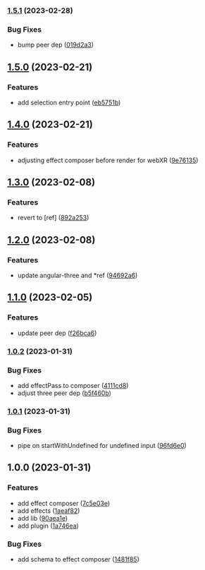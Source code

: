 

### [1.5.1](https://github.com/angular-threejs/postprocessing/compare/1.5.0...1.5.1) (2023-02-28)


### Bug Fixes

* bump peer dep ([019d2a3](https://github.com/angular-threejs/postprocessing/commit/019d2a37fba5ca45db08bbbdc28c29235494f5d7))

## [1.5.0](https://github.com/angular-threejs/postprocessing/compare/1.4.0...1.5.0) (2023-02-21)


### Features

* add selection entry point ([eb5751b](https://github.com/angular-threejs/postprocessing/commit/eb5751bebb4c4244e1d80f8fddf6c970b24b5b25))

## [1.4.0](https://github.com/angular-threejs/postprocessing/compare/1.3.0...1.4.0) (2023-02-21)


### Features

* adjusting effect composer before render for webXR ([9e76135](https://github.com/angular-threejs/postprocessing/commit/9e76135037063e92b2baf959bffddc9aeda27e6d))

## [1.3.0](https://github.com/angular-threejs/postprocessing/compare/1.2.0...1.3.0) (2023-02-08)


### Features

* revert to [ref] ([892a253](https://github.com/angular-threejs/postprocessing/commit/892a253f4743dc098087f3072c3c1ad89aea6118))

## [1.2.0](https://github.com/angular-threejs/postprocessing/compare/1.1.0...1.2.0) (2023-02-08)


### Features

* update angular-three and *ref ([94692a6](https://github.com/angular-threejs/postprocessing/commit/94692a60244ed565fb14bf89b3236aeb2e391f7a))

## [1.1.0](https://github.com/angular-threejs/postprocessing/compare/1.0.2...1.1.0) (2023-02-05)


### Features

* update peer dep ([f26bca6](https://github.com/angular-threejs/postprocessing/commit/f26bca6b0a02768404e6baf07cdd79b147b1ff87))

### [1.0.2](https://github.com/angular-threejs/postprocessing/compare/1.0.1...1.0.2) (2023-01-31)


### Bug Fixes

* add effectPass to composer ([4111cd8](https://github.com/angular-threejs/postprocessing/commit/4111cd80205295007c16abe4ced2285d2f34b49a))
* adjust three peer dep ([b5f460b](https://github.com/angular-threejs/postprocessing/commit/b5f460b2eb8d906ec1e92986fb3ba6c45af180eb))

### [1.0.1](https://github.com/angular-threejs/postprocessing/compare/1.0.0...1.0.1) (2023-01-31)


### Bug Fixes

* pipe on startWithUndefined for undefined input ([96fd6e0](https://github.com/angular-threejs/postprocessing/commit/96fd6e09a3af4cd0548f817dea04df348338326f))

## 1.0.0 (2023-01-31)


### Features

* add effect composer ([7c5e03e](https://github.com/angular-threejs/postprocessing/commit/7c5e03ecdc590ad1bd7a1a4b0a69e96c66085ceb))
* add effects ([1aeaf82](https://github.com/angular-threejs/postprocessing/commit/1aeaf8274b78901321331a4e24eb813fef8a3abb))
* add lib ([90aea1e](https://github.com/angular-threejs/postprocessing/commit/90aea1e747d1d9691efeb0e9afb530857ed8a9ae))
* add plugin ([1a746ea](https://github.com/angular-threejs/postprocessing/commit/1a746ea19c647abc63716cc158d857c17148b366))


### Bug Fixes

* add schema to effect composer ([1481f85](https://github.com/angular-threejs/postprocessing/commit/1481f858d71e33e2bfc7149009639669c2b7fe7c))